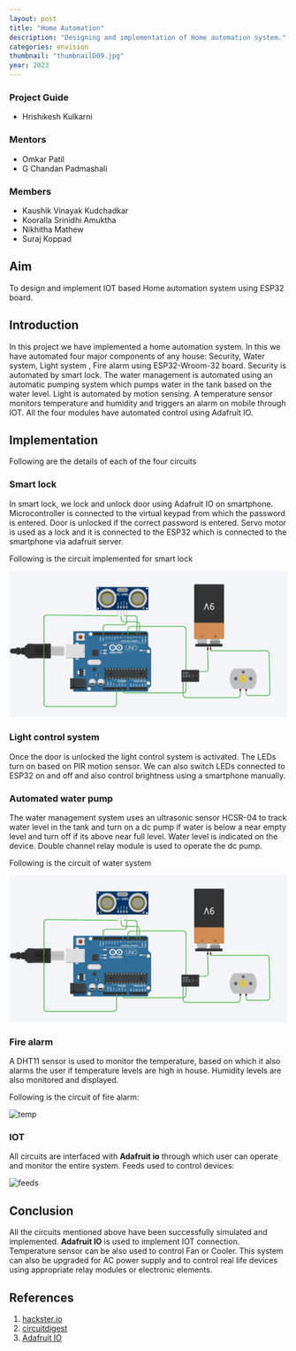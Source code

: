```yaml
---
layout: post
title: "Home Automation"
description: "Designing and implementation of Home automation system."
categories: envision
thumbnail: "thumbnailD09.jpg"
year: 2023
---
```


### Project Guide

- Hrishikesh Kulkarni 

### Mentors

- Omkar Patil
- G Chandan Padmashali

### Members

- Kaushik Vinayak Kudchadkar 
- Kooralla Srinidhi Amuktha 
- Nikhitha Mathew 
- Suraj Koppad

## Aim
To design and implement IOT based Home automation system using ESP32 board.

## Introduction
In this project we have implemented a home automation system. In this we have automated four major components of any house: Security, Water system, Light system , Fire alarm using ESP32-Wroom-32 board. Security is automated by smart lock. The water management is automated using an automatic pumping system which pumps water in the tank based on the water level. Light is automated by motion sensing. A temperature sensor monitors temperature and humidity and triggers an alarm on mobile through IOT. All the four modules have automated control using Adafruit IO.


## Implementation

Following are the details of each of the four circuits

### Smart lock
In smart lock, we lock and unlock door using Adafruit IO on smartphone. Microcontroller is connected to the virtual keypad from which the password is entered. Door is unlocked if the correct password is entered. Servo motor is used as a lock and it is connected to the ESP32 which is connected to the smartphone via adafruit server.

Following is the circuit implemented for smart lock

![smartlock](https://github.com/surajkoppad/Home-Automation-System/blob/main/motor.png)


### Light control system
Once the door is unlocked the light control system is activated. The LEDs turn on based on PIR motion sensor. We can also switch LEDs connected to ESP32 on and off and also control brightness using a smartphone manually. 

### Automated water pump
The water management system uses an ultrasonic sensor HCSR-04 to track water level in the tank and turn on a dc pump if water is below a near empty level and turn off if its above near full level. Water level is indicated on the device. Double channel relay module is used to operate the dc pump.  

Following is the circuit of water system

![motor](https://github.com/surajkoppad/Home-Automation-System/blob/main/motor.png)

### Fire alarm
A DHT11 sensor is used to monitor the temperature, based on which it also alarms the user if temperature levels are high in house. Humidity levels are also monitored and displayed.

Following is the circuit of fire alarm:

![temp](/virtual-expo/assets/img/DIODE/images/tempD09.png)

### IOT 
All circuits are interfaced with **Adafruit io** through which user can operate and monitor the entire system. 
Feeds used to control devices:

![feeds](/virtual-expo/assets/img/DIODE/images/feedsD09.png)
 
## Conclusion
All the circuits mentioned above have been successfully simulated and implemented. **Adafruit IO** is used to implement IOT connection. Temperature sensor can be also used to control Fan or Cooler. This system can also be upgraded for AC power supply and to control real life devices using appropriate relay modules or electronic elements.
## References

1. [hackster.io](https://www.hackster.io/raghavdaboss/arduino-controlled-servo-door-lock-1c2239)
2. [circuitdigest](https://circuitdigest.com/microcontroller-projects/water-level-indicator-project-using-arduino)
3. [Adafruit IO](https://learn.adafruit.com/category/adafruit-io)

